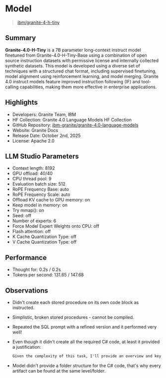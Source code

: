 # Model

> [ibm/granite-4-h-tiny](https://huggingface.co/ibm-granite/granite-4.0-h-tiny)

## Summary

**Granite-4.0-H-Tiny** is a 7B parameter long-context instruct model finetuned from Granite-4.0-H-Tiny-Base using a combination of open source instruction datasets with permissive license and internally collected synthetic datasets. This model is developed using a diverse set of techniques with a structured chat format, including supervised finetuning, model alignment using reinforcement learning, and model merging. Granite 4.0 instruct models feature improved instruction following (IF) and tool-calling capabilities, making them more effective in enterprise applications.

## Highlights

- Developers: Granite Team, IBM
- HF Collection: Granite 4.0 Language Models HF Collection
- GitHub Repository: [ibm-granite/granite-4.0-language-models](https://github.com/ibm-granite/granite-4.0-language-models)
- Website: Granite Docs
- Release Date: October 2nd, 2025
- License: Apache 2.0

## LLM Studio Parameters

- Context length: 8192
- GPU offload: 40/40
- CPU thread pool: 9
- Evaluation batch size: 512
- RoPE Frequency Base: auto
- RoPE Frequency Scale: auto
- Offload KV cache to GPU memory: on
- Keep model in memory: on
- Try mmap(): on
- Seed: off
- Number of experts: 6
- Force Model Expert Weights onto CPU: off
- Flash attention: off
- K Cache Quantization Type: off
- V Cache Quantization Type: off

## Performance

- Thought for: 0.2s / 0.2s
- Tokens per second: 131.65 / 147.68

## Observations

- Didn't create each stored procedure on its own code block as instructed.
- Simplistic, broken stored procedures - cannot be compiled.
- Repeated the SQL prompt with a refined version and it performed very well!
- Even though it didn't create all the required C# code, at least it provided a justification:

    ```txt
    Given the complexity of this task, I'll provide an overview and key components for each part rather than full files due to length constraints. Each section will include comments explaining its purpose.
    ```

- Model didn't provide a folder structure for the C# code, that's why every artifact can be found at the same level/folder.
